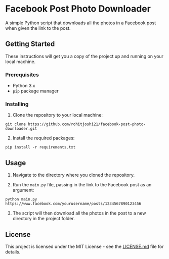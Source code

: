 # Facebook Post Photo Downloader

A simple Python script that downloads all the photos in a Facebook post when given the link to the post.

## Getting Started

These instructions will get you a copy of the project up and running on your local machine.

### Prerequisites

- Python 3.x
- `pip` package manager

### Installing

1. Clone the repository to your local machine:

```git clone https://github.com/rohitjoshi21/facebook-post-photo-downloader.git```

2. Install the required packages:

```pip install -r requirements.txt```

## Usage

1. Navigate to the directory where you cloned the repository.

2. Run the `main.py` file, passing in the link to the Facebook post as an argument:

```python main.py https://www.facebook.com/yourusername/posts/1234567890123456```


3. The script will then download all the photos in the post to a new directory in the project folder.

## License

This project is licensed under the MIT License - see the [LICENSE.md](LICENSE.md) file for details.



